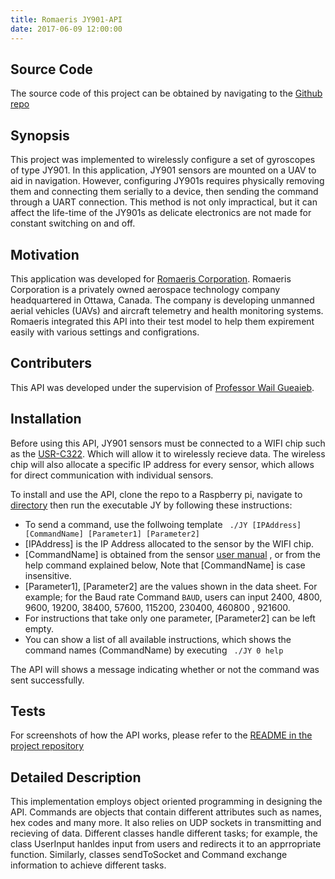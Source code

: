```yaml
---
title: Romaeris JY901-API
date: 2017-06-09 12:00:00
---
```

## Source Code
The source code of this project can be obtained by navigating to the [Github repo](https://github.com/zurkiyeh/ConfiguringJY901)

## Synopsis

This project was implemented to wirelessly configure a set of gyroscopes of type JY901. In this application, JY901 sensors are mounted on a UAV to aid in navigation. However, configuring JY901s requires physically removing them and connecting them serially to a device, then sending the command through a UART connection. This method is not only impractical, but it can affect the life-time of the JY901s as delicate electronics are not made for constant switching on and off.

## Motivation

This application was developed for [Romaeris Corporation](https://www.linkedin.com/company/romaeris-corporation). Romaeris Corporation is a privately owned aerospace technology company headquartered in Ottawa, Canada. The company is developing unmanned aerial vehicles (UAVs) and aircraft telemetry and health monitoring systems. Romaeris integrated this API into their test model to help them expirement easily with various settings and configrations. 

## Contributers
This API was developed under the supervision of [Professor Wail Gueaieb](mailto:wgueaieb@uottawa.ca).


## Installation

Before using this API, JY901 sensors must be connected to a WIFI chip such as the [USR-C322](http://www.usriot.com/p/ti-cc3200-wifi-modules/). Which will allow it to wirelessly recieve data. The wireless chip will also allocate a specific IP address for every sensor, which allows for direct communication with individual sensors.

To install and use the API, clone the repo to a Raspberry pi, navigate to [directory](https://github.com/zurkiyeh/ConfiguringJY901/tree/master/build/bin) then run the executable JY by following these instructions:  
* To send a command, use the follwoing template ``` ./JY [IPAddress] [CommandName] [Parameter1] [Parameter2]```  
* [IPAddress] is the IP Address allocated to the sensor by the WIFI chip.  
* [CommandName] is obtained from the sensor [ user manual](https://github.com/zurkiyeh/ConfiguringJY901/blob/master/Documents/JY901%20User%20manual.pdf) , or from the help command explained below, Note that [CommandName] is case insensitive. 
* [Parameter1], [Parameter2] are the values shown in the data sheet. For example; for the Baud rate Command ```BAUD```, users can input 2400, 4800, 9600, 19200, 38400, 57600, 115200, 230400, 460800 , 921600.  
* For instructions that take only one parameter, [Parameter2] can be left empty.  
* You can show a list of all available instructions, which shows the command names (CommandName) by executing ``` ./JY 0 help```  


The API will shows a message indicating whether or not the command was sent successfully.

## Tests

For screenshots of how the API works, please refer to the [README in the project repository](https://github.com/zurkiyeh/ConfiguringJY901#tests)


## Detailed Description

This implementation employs object oriented programming in designing the API. Commands are objects that contain different attributes such as names, hex codes and many more. It also relies on UDP sockets in transmitting and recieving of data. Different classes handle different tasks; for example, the class UserInput hanldes input from users and redirects it to an apprropriate function. Similarly, classes sendToSocket and Command exchange information to achieve different tasks.
